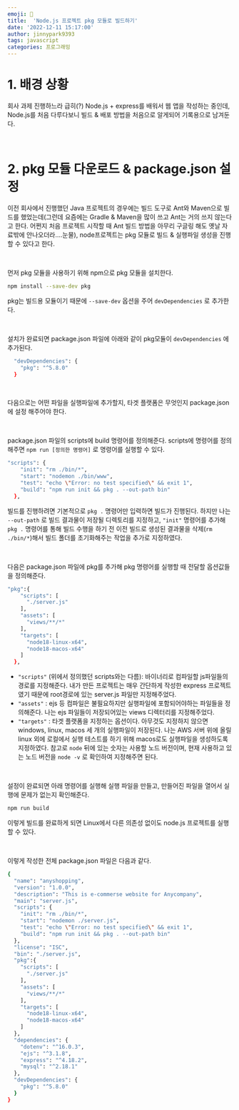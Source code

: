 ```yaml
---
emoji: 💫
title:  'Node.js 프로젝트 pkg 모듈로 빌드하기'
date: '2022-12-11 15:17:00'
author: jinnypark9393
tags: javascript
categories: 프로그래밍
---
```


# 1. 배경 상황

회사 과제 진행하느라 급히(?) Node.js + express를 배워서 웹 앱을 작성하는 중인데, Node.js를 처음 다루다보니 빌드 & 배포 방법을 처음으로 알게되어 기록용으로 남겨둔다.

<br/>

# 2. pkg 모듈 다운로드 & package.json 설정

이전 회사에서 진행했던 Java 프로젝트의 경우에는 빌드 도구로 Ant와 Maven으로 빌드를 했었는데(그런데 요즘에는 Gradle & Maven을 많이 쓰고 Ant는 거의 쓰지 않는다고 한다. 어쩐지 처음 프로젝트 시작할 때 Ant 빌드 방법을 아무리 구글링 해도 옛날 자료밖에 안나오더라….눈물), node프로젝트는 pkg 모듈로 빌드 & 실행파일 생성을 진행할 수 있다고 한다.

<br/>

먼저 pkg 모듈을 사용하기 위해 npm으로 pkg 모듈을 설치한다.

```bash
npm install --save-dev pkg
```

pkg는 빌드용 모듈이기 때문에 `--save-dev` 옵션을 주어 `devDependencies` 로 추가한다.

<br/>

설치가 완료되면 package.json 파일에 아래와 같이 pkg모듈이 `devDependencies` 에 추가된다.

```bash
  "devDependencies": {
    "pkg": "^5.8.0"
  }
```

<br/>

다음으로는 어떤 파일을 실행파일에 추가할지, 타겟 플랫폼은 무엇인지 package.json에 설정 해주어야 한다.

<br/>

package.json 파일의 scripts에 build 명령어를 정의해준다. scripts에 명령어를 정의해주면 `npm run [정의한 명령어]` 로 명령어를 실행할 수 있다.

```bash
"scripts": {
    "init": "rm ./bin/*",
    "start": "nodemon ./bin/www",
    "test": "echo \"Error: no test specified\" && exit 1",
    "build": "npm run init && pkg . --out-path bin"
  },
```

빌드를 진행하려면 기본적으로 `pkg .` 명령어만 입력하면 빌드가 진행된다. 하지만 나는 `--out-path` 로 빌드 결과물이 저장될 디렉토리를 지정하고, `"init"` 명령어를 추가해 `pkg .` 명령어를 통해 빌드 수행을 하기 전 이전 빌드로 생성된 결과물을 삭제(`rm ./bin/*`)해서 빌드 폴더를 초기화해주는 작업을 추가로 지정하였다.

<br/>

다음은 package.json 파일에 pkg를 추가해 pkg 명령어를 실행할 때 전달할 옵션값들을 정의해준다.

```bash
"pkg":{
    "scripts": [
      "./server.js"
    ],
    "assets": [
      "views/**/*"
    ],
    "targets": [
      "node18-linux-x64",
      "node18-macos-x64"
    ]
  },
```

- `"scripts"` (위에서 정의했던 scripts와는 다름): 바이너리로 컴파일할 js파일들의 경로를 지정해준다. 내가 만든 프로젝트는 매우 간단하게 작성한 express 프로젝트였기 때문에 root경로에 있는 server.js 파일만 지정해주었다.
- `"assets"` : ejs 등 컴파일은 불필요하지만 실행파일에 포함되어야하는 파일들을 정의해준다. 나는 ejs 파일들이 저장되어있는 views 디렉터리를 지정해주었다.
- `"targets"` : 타겟 플랫폼을 지정하는 옵션이다. 아무것도 지정하지 않으면 windows, linux, macos 세 개의 실행파일이 저장된다. 나는 AWS 서버 위에 올릴 linux 외에 로컬에서 실행 테스트를 하기 위해 macos로도 실행파일을 생성하도록 지정하였다. 참고로 `node` 뒤에 있는 숫자는 사용할 노드 버전이며, 현재 사용하고 있는 노드 버전을 `node -v` 로 확인하여 지정해주면 된다.

<br/>

설정이 완료되면 아래 명령어를 실행해 실행 파일을 만들고, 만들어진 파일을 열어서 실행에 문제가 없는지 확인해준다.

```bash
npm run build
```

이렇게 빌드를 완료하게 되면 Linux에서 다른 의존성 없이도 node.js 프로젝트를 실행할 수 있다.

<br/>

이렇게 작성한 전체 package.json 파일은 다음과 같다.

```bash
{
  "name": "anyshopping",
  "version": "1.0.0",
  "description": "This is e-commerse website for Anycompany",
  "main": "server.js",
  "scripts": {
    "init": "rm ./bin/*",
    "start": "nodemon ./server.js",
    "test": "echo \"Error: no test specified\" && exit 1",
    "build": "npm run init && pkg . --out-path bin"
  },
  "license": "ISC",
  "bin": "./server.js",
  "pkg":{
    "scripts": [
      "./server.js"
    ],
    "assets": [
      "views/**/*"
    ],
    "targets": [
      "node18-linux-x64",
      "node18-macos-x64"
    ]
  },
  "dependencies": {
    "dotenv": "^16.0.3",
    "ejs": "^3.1.8",
    "express": "^4.18.2",
    "mysql": "^2.18.1"
  },
  "devDependencies": {
    "pkg": "^5.8.0"
  }
}
```

<br/>